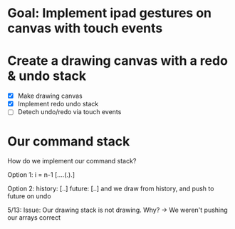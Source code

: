 # Goal: Implement ipad gestures on canvas with touch events

# Create a drawing canvas with a redo & undo stack

- [x] Make drawing canvas
- [x] Implement redo undo stack
- [ ] Detech undo/redo via touch events

# Our command stack

How do we implement our command stack?

Option 1:
i = n-1
[....(.).]

Option 2:
history: [..]
future: [..]
and we draw from history, and push to future on undo

5/13:
Issue: Our drawing stack is not drawing. Why?
-> We weren't pushing our arrays correct